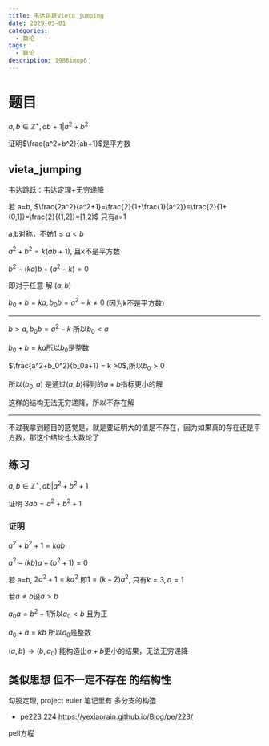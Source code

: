 ```yaml
---
title: 韦达跳跃Vieta jumping
date: 2025-03-01
categories:
  - 数论
tags:
  - 数论
description: 1988imop6
---
```


# 题目

$a,b \in\mathbb{Z}^+, ab+1|a^2+b^2$

证明$\frac{a^2+b^2}{ab+1}$是平方数

## vieta_jumping

韦达跳跃：韦达定理+无穷递降

若 a=b,  $\frac{2a^2}{a^2+1}=\frac{2}{1+\frac{1}{a^2}}=\frac{2}{1+(0,1]}=\frac{2}{(1,2]}=[1,2)$ 只有a=1

a,b对称，不妨$1\le a < b$

$a^2+b^2=k(ab+1)$, 且k不是平方数

$b^2-(ka)b+(a^2-k)=0$

即对于任意 解 $(a,b)$

$b_0+b=ka,b_0b=a^2-k\neq 0$ (因为k不是平方数)

---

$b > a,b_0b=a^2-k$ 所以$b_0 < a$

$b_0+b=ka$所以$b_0$是整数

$\frac{a^2+b_0^2}{b_0a+1} = k >0$,所以$b_0 > 0$

所以$(b_0,a)$ 是通过$(a,b)$得到的$a+b$指标更小的解

这样的结构无法无穷递降，所以不存在解

---

不过我拿到题目的感觉是，就是要证明大的值是不存在，因为如果真的存在还是平方数，那这个结论也太数论了

## 练习

$a,b \in \mathbb{Z}^+, ab|a^2+b^2+1$

证明 $3ab=a^2+b^2+1$

### 证明

$a^2+b^2+1=kab$

$a^2-(kb)a+(b^2+1)=0$

若 a=b, $2a^2+1=ka^2$ 即$1=(k-2)a^2$, 只有$k=3,a=1$

若$a \neq b$设$a>b$

$a_0a=b^2+1$所以$a_0 < b$ 且为正

$a_0+a=kb$ 所以$a_0$是整数

$(a,b) \to (b,a_0)$ 能构造出$a+b$更小的结果，无法无穷递降


## 类似思想 但不一定不存在 的结构性

勾股定理, project euler 笔记里有 多分支的构造
- pe223 224 https://yexiaorain.github.io/Blog/pe/223/

pell方程













